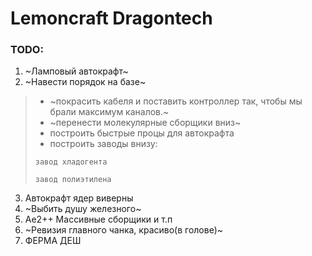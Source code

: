 # Lemoncraft Dragontech
### TODO:
1) ~Ламповый автокрафт~
2) ~Навести порядок на базе~
>* ~покрасить кабеля и поставить контроллер так, чтобы мы брали максимум каналов.~
>* ~перенести молекулярные сборщики вниз~
>* построить быстрые процы для автокрафта
>* построить заводы внизу:
> 
> ```завод хладогента```
>
>```завод полиэтилена```
3) Автокрафт ядер виверны
4) ~Выбить душу железного~
5) Ае2++ Массивные сборщики и т.п
6) ~Ревизия главного чанка, красиво(в голове)~
7) ФЕРМА ДЕШ
